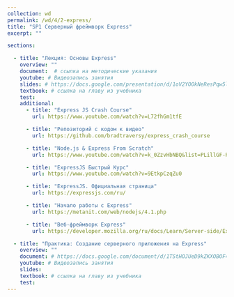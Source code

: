 ```yaml
---
collection: wd
permalink: /wd/4/2-express/
title: "SP1 Серверный фреймворк Express"
excerpt: ""

sections:

  - title: "Лекция: Основы Express" 
    overview: ""
    document:  # ссылка на методические указания
    youtube: # Видеозапись занятия
    slides: # https://docs.google.com/presentation/d/1oV2YOOkNeResPqw5lyk2uxAxI0h6LEg3pQ0366ukKsg/edit?usp=sharing
    textbook: # ссылка на главу из учебника
    test: 
    additional:
      - title: "Express JS Crash Course"
        url: https://www.youtube.com/watch?v=L72fhGm1tfE

      - title: "Репозиторий с кодом к видео"
        url: https://github.com/bradtraversy/express_crash_course

      - title: "Node.js & Express From Scratch"
        url: https://www.youtube.com/watch?v=k_0ZzvHbNBQ&list=PLillGF-RfqbYRpji8t4SxUkMxfowG4Kqp

      - title: "ExpressJS Быстрый Курс"
        url: https://www.youtube.com/watch?v=9EtkpCzqZu0

      - title: "ExpressJS. Официальная страница"
        url: https://expressjs.com/ru/

      - title: "Начало работы с Express"
        url: https://metanit.com/web/nodejs/4.1.php

      - title: "Веб-фреймворк Express"
        url: https://developer.mozilla.org/ru/docs/Learn/Server-side/Express_Nodejs

  - title: "Практика: Создание серверного приложения на Express" 
    overview: ""
    document: # https://docs.google.com/document/d/1TStHOJUeD9kZKXOBOF4qyXEyJmVf1BuS/edit?usp=sharing&ouid=116003821381017651142&rtpof=true&sd=true
    youtube: # Видеозапись занятия
    slides: 
    textbook: # ссылка на главу из учебника
    test: 
---
```

